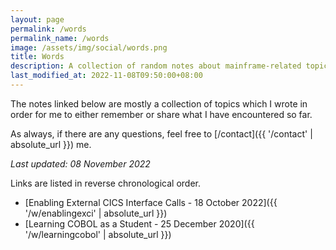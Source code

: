 ```yaml
---
layout: page
permalink: /words
permalink_name: /words
image: /assets/img/social/words.png
title: Words
description: A collection of random notes about mainframe-related topics.
last_modified_at: 2022-11-08T09:50:00+08:00
---
```


The notes linked below are mostly a collection of topics which I wrote in order for me to either remember or share what I have encountered so far.

As always, if there are any questions, feel free to [/contact]({{ '/contact' | absolute_url }}) me.

*Last updated: 08 November 2022*

Links are listed in reverse chronological order.

- [Enabling External CICS Interface Calls - 18 October 2022]({{ '/w/enablingexci' | absolute_url }})
- [Learning COBOL as a Student - 25 December 2020]({{ '/w/learningcobol' | absolute_url }})
